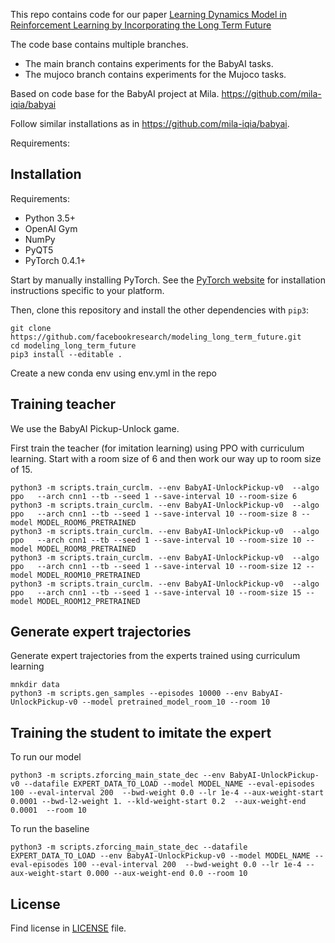 This repo contains code for our paper [Learning Dynamics Model in Reinforcement Learning by Incorporating the Long Term Future](https://arxiv.org/abs/1903.01599)

The code base contains multiple branches.

- The main branch contains experiments for the BabyAI tasks.
- The mujoco branch contains experiments for the Mujoco tasks.

Based on code base for the BabyAI project at Mila. https://github.com/mila-iqia/babyai

Follow similar installations as in https://github.com/mila-iqia/babyai.


Requirements:
## Installation

Requirements:
- Python 3.5+
- OpenAI Gym
- NumPy
- PyQT5
- PyTorch 0.4.1+

Start by manually installing PyTorch. See the [PyTorch website](http://pytorch.org/)
for installation instructions specific to your platform.

Then, clone this repository and install the other dependencies with `pip3`:

    git clone https://github.com/facebookresearch/modeling_long_term_future.git
    cd modeling_long_term_future
    pip3 install --editable .

Create a new conda env using env.yml in the repo

## Training teacher

We use the BabyAI Pickup-Unlock game.

First train the teacher (for imitation learning) using PPO with curriculum learning. Start with a room size of 6 and then work our way up to room size of 15.


    python3 -m scripts.train_curclm. --env BabyAI-UnlockPickup-v0  --algo ppo   --arch cnn1 --tb --seed 1 --save-interval 10 --room-size 6
    python3 -m scripts.train_curclm. --env BabyAI-UnlockPickup-v0  --algo ppo   --arch cnn1 --tb --seed 1 --save-interval 10 --room-size 8 --model MODEL_ROOM6_PRETRAINED
    python3 -m scripts.train_curclm. --env BabyAI-UnlockPickup-v0  --algo ppo   --arch cnn1 --tb --seed 1 --save-interval 10 --room-size 10 --model MODEL_ROOM8_PRETRAINED
    python3 -m scripts.train_curclm. --env BabyAI-UnlockPickup-v0  --algo ppo   --arch cnn1 --tb --seed 1 --save-interval 10 --room-size 12 --model MODEL_ROOM10_PRETRAINED
    python3 -m scripts.train_curclm. --env BabyAI-UnlockPickup-v0  --algo ppo   --arch cnn1 --tb --seed 1 --save-interval 10 --room-size 15 --model MODEL_ROOM12_PRETRAINED


## Generate expert trajectories

Generate expert trajectories from the experts trained using curriculum learning

    mnkdir data
    python3 -m scripts.gen_samples --episodes 10000 --env BabyAI-UnlockPickup-v0 --model pretrained_model_room_10 --room 10


## Training the student to imitate the expert

To run our model

    python3 -m scripts.zforcing_main_state_dec --env BabyAI-UnlockPickup-v0 --datafile EXPERT_DATA_TO_LOAD --model MODEL_NAME --eval-episodes 100 --eval-interval 200  --bwd-weight 0.0 --lr 1e-4 --aux-weight-start 0.0001 --bwd-l2-weight 1. --kld-weight-start 0.2  --aux-weight-end 0.0001  --room 10


To run the baseline

    python3 -m scripts.zforcing_main_state_dec --datafile EXPERT_DATA_TO_LOAD --env BabyAI-UnlockPickup-v0 --model MODEL_NAME --eval-episodes 100 --eval-interval 200  --bwd-weight 0.0 --lr 1e-4 --aux-weight-start 0.000 --aux-weight-end 0.0 --room 10


## License

Find license in [LICENSE](LICENSE) file.
